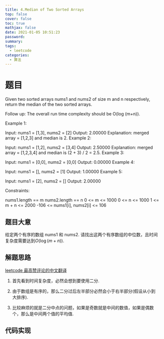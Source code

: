 ```yaml
---
title: 4.Median of Two Sorted Arrays
top: false
cover: false
toc: true
mathjax: false
date: 2021-01-05 10:51:23
password:
summary:
tags:
  - leetcode
categories:
  - 算法
---
```


# 题目

Given two sorted arrays nums1 and nums2 of size m and n respectively, return the median of the two sorted arrays.

Follow up: The overall run time complexity should be O(log (m+n)).

Example 1:

Input: nums1 = [1,3], nums2 = [2]
Output: 2.00000
Explanation: merged array = [1,2,3] and median is 2.
Example 2:

Input: nums1 = [1,2], nums2 = [3,4]
Output: 2.50000
Explanation: merged array = [1,2,3,4] and median is (2 + 3) / 2 = 2.5.
Example 3:

Input: nums1 = [0,0], nums2 = [0,0]
Output: 0.00000
Example 4:

Input: nums1 = [], nums2 = [1]
Output: 1.00000
Example 5:

Input: nums1 = [2], nums2 = []
Output: 2.00000

Constraints:

nums1.length == m
nums2.length == n
0 <= m <= 1000
0 <= n <= 1000
1 <= m + n <= 2000
-106 <= nums1[i], nums2[i] <= 106

## 题目大意

给定两个有序的数组 nums1 和 nums2.
请找出这两个有序数组的中位数，且时间复杂度需要达到$O\left(\log(m+n)\right)$.

## 解题思路

[leetcode 最高赞评论的中文翻译](https://zhuanlan.zhihu.com/p/70654378)

1. 首先看到时间复杂度，必然会想到要使用二分.

2. 由于数组是有序的，那么二分过后左半部分必然会小于右半部分(假设从小到大排序).

3. 比较麻烦的就是二分中点的问题，如果是奇数就是中间的数值，如果是偶数个，那么是中间两个值的平均值.

## 代码实现
